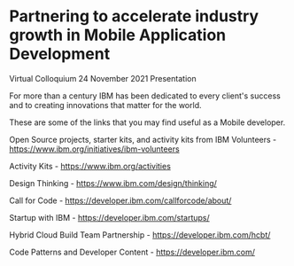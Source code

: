 # Partnering to accelerate industry growth in Mobile Application Development
Virtual Colloquium 24 November 2021 Presentation

For more than a century IBM has been dedicated to every client's success and to creating innovations that matter for the world. 

These are some of the links that you may find useful as a Mobile developer.

Open Source projects, starter kits, and activity kits from IBM Volunteers - https://www.ibm.org/initiatives/ibm-volunteers

Activity Kits - https://www.ibm.org/activities

Design Thinking - https://www.ibm.com/design/thinking/

Call for Code - https://developer.ibm.com/callforcode/about/

Startup with IBM - https://developer.ibm.com/startups/

Hybrid Cloud Build Team Partnership - https://developer.ibm.com/hcbt/

Code Patterns and Developer Content - https://developer.ibm.com/ 
